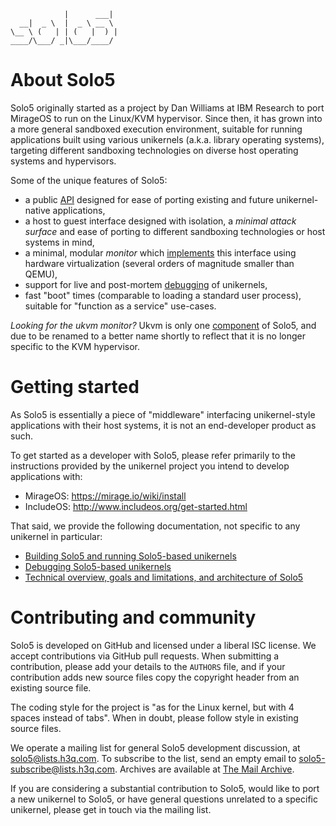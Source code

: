                 |      ___|
      __|  _ \  |  _ \ __ \
    \__ \ (   | | (   |  ) |
    ____/\___/ _|\___/____/

# About Solo5

Solo5 originally started as a project by Dan Williams at IBM Research to port
MirageOS to run on the Linux/KVM hypervisor. Since then, it has grown into a
more general sandboxed execution environment, suitable for running applications
built using various unikernels (a.k.a. library operating systems), targeting
different sandboxing technologies on diverse host operating systems and
hypervisors.

Some of the unique features of Solo5:

- a public [API](kernel/solo5.h) designed for ease of porting existing and
  future unikernel-native applications,
- a host to guest interface designed with isolation, a _minimal attack surface_
  and ease of porting to different sandboxing technologies or host systems in
  mind,
- a minimal, modular _monitor_ which [implements](ukvm/) this interface using
  hardware virtualization (several orders of magnitude smaller than QEMU),
- support for live and post-mortem [debugging](docs/debugging.md) of unikernels,
- fast "boot" times (comparable to loading a standard user process), suitable
  for "function as a service" use-cases.

_Looking for the ukvm monitor?_ Ukvm is only one
[component](docs/architecture.md) of Solo5, and due to be renamed to a better
name shortly to reflect that it is no longer specific to the KVM hypervisor.

# Getting started

As Solo5 is essentially a piece of "middleware" interfacing unikernel-style
applications with their host systems, it is not an end-developer product as
such.

To get started as a developer with Solo5, please refer primarily to the
instructions provided by the unikernel project you intend to develop
applications with:

- MirageOS: https://mirage.io/wiki/install
- IncludeOS: http://www.includeos.org/get-started.html

That said, we provide the following documentation, not specific to any
unikernel in particular:

- [Building Solo5 and running Solo5-based unikernels](docs/building.md)
- [Debugging Solo5-based unikernels](docs/debugging.md)
- [Technical overview, goals and limitations, and architecture of Solo5](docs/architecture.md)

# Contributing and community

Solo5 is developed on GitHub and licensed under a liberal ISC license. We
accept contributions via GitHub pull requests. When submitting a contribution,
please add your details to the `AUTHORS` file, and if your contribution adds
new source files copy the copyright header from an existing source file.

The coding style for the project is "as for the Linux kernel, but with 4
spaces instead of tabs". When in doubt, please follow style in existing source
files.

We operate a mailing list for general Solo5 development discussion, at
solo5@lists.h3q.com. To subscribe to the list, send an empty email to
solo5-subscribe@lists.h3q.com. Archives are available at [The Mail
Archive](https://www.mail-archive.com/solo5@lists.h3q.com/).

If you are considering a substantial contribution to Solo5, would like to port
a new unikernel to Solo5, or have general questions unrelated to a specific
unikernel, please get in touch via the mailing list.
